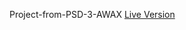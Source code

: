 Project-from-PSD-3-AWAX  <a href="https://swor71.github.io/Project-from-PSD-3-AWAX" target="_blank">Live Version</a>
